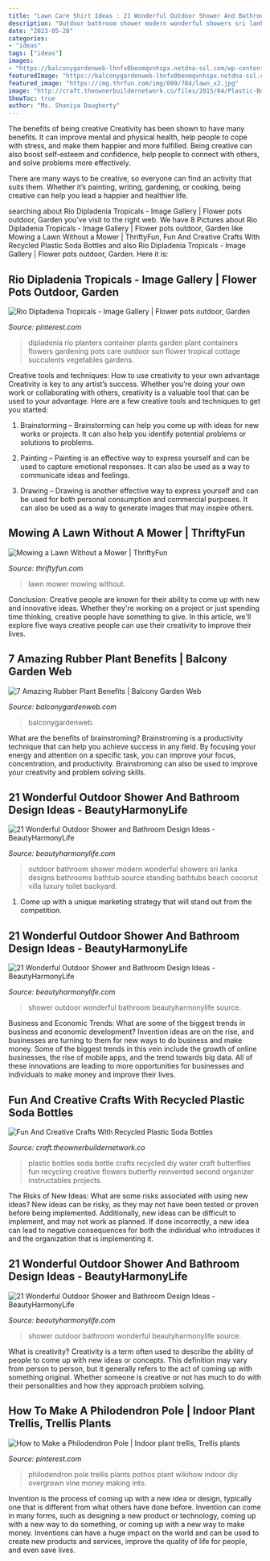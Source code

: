 ```yaml
---
title: "Lawn Care Shirt Ideas : 21 Wonderful Outdoor Shower And Bathroom Design Ideas"
description: "Outdoor bathroom shower modern wonderful showers sri lanka designs bathrooms bathtub source standing bathtubs beach coconut villa luxury toilet backyard"
date: "2023-05-28"
categories:
- "ideas"
tags: ["ideas"]
images:
- "https://balconygardenweb-lhnfx0beomqvnhspx.netdna-ssl.com/wp-content/uploads/2019/08/7-Amazing-Rubber-Plant-Benefits2.jpg"
featuredImage: "https://balconygardenweb-lhnfx0beomqvnhspx.netdna-ssl.com/wp-content/uploads/2019/08/7-Amazing-Rubber-Plant-Benefits2.jpg"
featured_image: "https://img.thrfun.com/img/089/784/lawn_x2.jpg"
image: "http://craft.theownerbuildernetwork.co/files/2015/04/Plastic-Bottle-Ideas002.jpg"
ShowToc: true
author: "Ms. Shaniya Daugherty"
---
```



The benefits of being creative
Creativity has been shown to have many benefits. It can improve mental and physical health, help people to cope with stress, and make them happier and more fulfilled.
Being creative can also boost self-esteem and confidence, help people to connect with others, and solve problems more effectively.

There are many ways to be creative, so everyone can find an activity that suits them. Whether it’s painting, writing, gardening, or cooking, being creative can help you lead a happier and healthier life.

	

		
searching about Rio Dipladenia Tropicals - Image Gallery | Flower pots outdoor, Garden you've visit to the right web. We have 8 Pictures about Rio Dipladenia Tropicals - Image Gallery | Flower pots outdoor, Garden like Mowing a Lawn Without a Mower | ThriftyFun, Fun And Creative Crafts With Recycled Plastic Soda Bottles and also Rio Dipladenia Tropicals - Image Gallery | Flower pots outdoor, Garden. Here it is:
		
    
## Rio Dipladenia Tropicals - Image Gallery | Flower Pots Outdoor, Garden

<img loading=lazy src="https://i.pinimg.com/736x/25/5a/d9/255ad92f90715289a62e07e0171de52f--dipladenia-greenhouses.jpg" onerror="this.onerror=null;this.src='https://tse4.mm.bing.net/th?id=OIP.k7SCdaJ4MIm1WcdIoj71bgHaKJ&amp;pid=15.1';" alt="Rio Dipladenia Tropicals - Image Gallery | Flower pots outdoor, Garden">

_Source: pinterest.com_

>dipladenia rio planters container plants garden plant containers flowers gardening pots care outdoor sun flower tropical cottage succulents vegetables gardens. 

	

Creative tools and techniques: How to use creativity to your own advantage
Creativity is key to any artist’s success. Whether you’re doing your own work or collaborating with others, creativity is a valuable tool that can be used to your advantage. Here are a few creative tools and techniques to get you started:
1. Brainstorming – Brainstorming can help you come up with ideas for new works or projects. It can also help you identify potential problems or solutions to problems.

2. Painting – Painting is an effective way to express yourself and can be used to capture emotional responses. It can also be used as a way to communicate ideas and feelings.

3. Drawing – Drawing is another effective way to express yourself and can be used for both personal consumption and commercial purposes. It can also be used as a way to generate images that may inspire others.


    
## Mowing A Lawn Without A Mower | ThriftyFun

<img loading=lazy src="https://img.thrfun.com/img/089/784/lawn_x2.jpg" onerror="this.onerror=null;this.src='https://tse4.mm.bing.net/th?id=OIP.zBlh9qF9AQ3webAoMEjnowHaE7&amp;pid=15.1';" alt="Mowing a Lawn Without a Mower | ThriftyFun">

_Source: thriftyfun.com_

>lawn mower mowing without. 

	

Conclusion:
Creative people are known for their ability to come up with new and innovative ideas. Whether they're working on a project or just spending time thinking, creative people have something to give. In this article, we'll explore five ways creative people can use their creativity to improve their lives.

    
## 7 Amazing Rubber Plant Benefits | Balcony Garden Web

<img loading=lazy src="https://balconygardenweb-lhnfx0beomqvnhspx.netdna-ssl.com/wp-content/uploads/2019/08/7-Amazing-Rubber-Plant-Benefits2.jpg" onerror="this.onerror=null;this.src='https://tse2.mm.bing.net/th?id=OIP.7g-dFE99BixiJ8Z98acOtQHaD4&amp;pid=15.1';" alt="7 Amazing Rubber Plant Benefits | Balcony Garden Web">

_Source: balconygardenweb.com_

>balconygardenweb. 

	

What are the benefits of brainstroming?
Brainstroming is a productivity technique that can help you achieve success in any field. By focusing your energy and attention on a specific task, you can improve your focus, concentration, and productivity. Brainstroming can also be used to improve your creativity and problem solving skills.

    
## 21 Wonderful Outdoor Shower And Bathroom Design Ideas - BeautyHarmonyLife

<img loading=lazy src="https://beautyharmonylife.com/wp-content/uploads/2013/10/Exposed-Concrete-House-Modern-Contemporary-Style-Bathroom-Outdoor.jpg" onerror="this.onerror=null;this.src='https://tse2.mm.bing.net/th?id=OIP.XSUO1Qe2MAtJXvsHPqKMJgHaLD&amp;pid=15.1';" alt="21 Wonderful Outdoor Shower and Bathroom Design Ideas - BeautyHarmonyLife">

_Source: beautyharmonylife.com_

>outdoor bathroom shower modern wonderful showers sri lanka designs bathrooms bathtub source standing bathtubs beach coconut villa luxury toilet backyard. 

	

1. Come up with a unique marketing strategy that will stand out from the competition.

    
## 21 Wonderful Outdoor Shower And Bathroom Design Ideas - BeautyHarmonyLife

<img loading=lazy src="https://beautyharmonylife.com/wp-content/uploads/2013/10/4f4b317fb94ab.jpg" onerror="this.onerror=null;this.src='https://tse3.mm.bing.net/th?id=OIP.hkbEkrtD6laufFW0J3wJYQHaLI&amp;pid=15.1';" alt="21 Wonderful Outdoor Shower and Bathroom Design Ideas - BeautyHarmonyLife">

_Source: beautyharmonylife.com_

>shower outdoor wonderful bathroom beautyharmonylife source. 

	

Business and Economic Trends: What are some of the biggest trends in business and economic development?
Invention ideas are on the rise, and businesses are turning to them for new ways to do business and make money. Some of the biggest trends in this vein include the growth of online businesses, the rise of mobile apps, and the trend towards big data. All of these innovations are leading to more opportunities for businesses and individuals to make money and improve their lives.

    
## Fun And Creative Crafts With Recycled Plastic Soda Bottles

<img loading=lazy src="http://craft.theownerbuildernetwork.co/files/2015/04/Plastic-Bottle-Ideas002.jpg" onerror="this.onerror=null;this.src='https://tse4.mm.bing.net/th?id=OIP.-tLg4uyqykAkB70rAnjA6gHaFj&amp;pid=15.1';" alt="Fun And Creative Crafts With Recycled Plastic Soda Bottles">

_Source: craft.theownerbuildernetwork.co_

>plastic bottles soda bottle crafts recycled diy water craft butterflies fun recycling creative flowers butterfly reinvented second organizer instructables projects. 

	

The Risks of New Ideas: What are some risks associated with using new ideas?
New ideas can be risky, as they may not have been tested or proven before being implemented. Additionally, new ideas can be difficult to implement, and may not work as planned. If done incorrectly, a new idea can lead to negative consequences for both the individual who introduces it and the organization that is implementing it.

    
## 21 Wonderful Outdoor Shower And Bathroom Design Ideas - BeautyHarmonyLife

<img loading=lazy src="https://beautyharmonylife.com/wp-content/uploads/2013/10/Puri-Mangga-Outdoor-Shower.jpg" onerror="this.onerror=null;this.src='https://tse1.mm.bing.net/th?id=OIP.QK-0Yad32DwXvniYEiSdqgHaLH&amp;pid=15.1';" alt="21 Wonderful Outdoor Shower and Bathroom Design Ideas - BeautyHarmonyLife">

_Source: beautyharmonylife.com_

>shower outdoor bathroom wonderful beautyharmonylife source. 

	

What is creativity?
Creativity is a term often used to describe the ability of people to come up with new ideas or concepts. This definition may vary from person to person, but it generally refers to the act of coming up with something original. Whether someone is creative or not has much to do with their personalities and how they approach problem solving.

    
## How To Make A Philodendron Pole | Indoor Plant Trellis, Trellis Plants

<img loading=lazy src="https://i.pinimg.com/736x/4d/71/68/4d7168f18140432f46aa811c4b71701e--philodendron.jpg" onerror="this.onerror=null;this.src='https://tse1.mm.bing.net/th?id=OIP.DTLFue3VXXDCoQBD-6DFhwAAAA&amp;pid=15.1';" alt="How to Make a Philodendron Pole | Indoor plant trellis, Trellis plants">

_Source: pinterest.com_

>philodendron pole trellis plants pothos plant wikihow indoor diy overgrown vine money making into. 

	

Invention is the process of coming up with a new idea or design, typically one that is different from what others have done before. Invention can come in many forms, such as designing a new product or technology, coming up with a new way to do something, or coming up with a new way to make money. Inventions can have a huge impact on the world and can be used to create new products and services, improve the quality of life for people, and even save lives.

